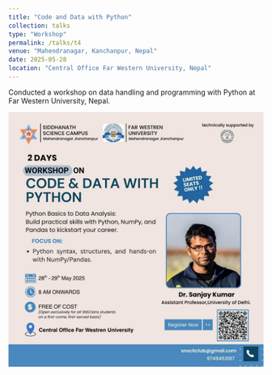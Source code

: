 ```yaml
---
title: "Code and Data with Python"
collection: talks
type: "Workshop"
permalink: /talks/t4
venue: "Mahendranagar, Kanchanpur, Nepal"
date: 2025-05-28
location: "Central Office Far Western University, Nepal"
---
```


Conducted a workshop on data handling and programming with Python at Far Western University, Nepal.

<img src="/images/code_and_data_nepal.jpg" alt="Workshop at FWU, Nepal" width="600px">
